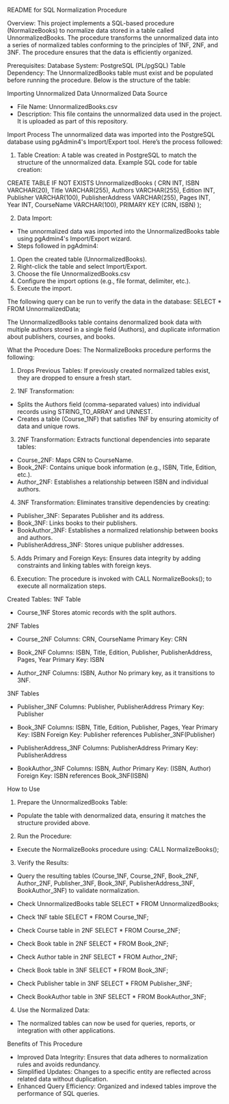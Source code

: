 README for SQL Normalization Procedure

Overview:
This project implements a SQL-based procedure (NormalizeBooks) to normalize data stored in a table called UnnormalizedBooks. The procedure transforms the unnormalized data into a series of normalized tables conforming to the principles of 1NF, 2NF, and 3NF. The procedure ensures that the data is efficiently organized.

Prerequisites:
Database System: PostgreSQL (PL/pgSQL)
Table Dependency: The UnnormalizedBooks table must exist and be populated before running the procedure. Below is the structure of the table:

Importing Unnormalized Data
Unnormalized Data Source
- File Name: UnnormalizedBooks.csv
- Description: This file contains the unnormalized data used in the project. It is uploaded as part of this repository.

Import Process
The unnormalized data was imported into the PostgreSQL database using pgAdmin4's Import/Export tool. Here’s the process followed:
1. Table Creation:
A table was created in PostgreSQL to match the structure of the unnormalized data.
Example SQL code for table creation:

CREATE TABLE IF NOT EXISTS UnnormalizedBooks (
    CRN INT,
    ISBN VARCHAR(20),
    Title VARCHAR(255),
    Authors VARCHAR(255),
    Edition INT,
    Publisher VARCHAR(100),
    PublisherAddress VARCHAR(255),
    Pages INT,
    Year INT,
    CourseName VARCHAR(100),
    PRIMARY KEY (CRN, ISBN)
);

2. Data Import:
- The unnormalized data was imported into the UnnormalizedBooks table using pgAdmin4's Import/Export wizard.
- Steps followed in pgAdmin4:
1. Open the created table (UnnormalizedBooks).
2. Right-click the table and select Import/Export.
3. Choose the file UnnormalizedBooks.csv
4. Configure the import options (e.g., file format, delimiter, etc.).
5. Execute the import.

The following query can be run to verify the data in the database:
SELECT * FROM UnnormalizedData;

The UnnormalizedBooks table contains denormalized book data with multiple authors stored in a single field (Authors), and duplicate information about publishers, courses, and books.

What the Procedure Does:
The NormalizeBooks procedure performs the following:
1. Drops Previous Tables: If previously created normalized tables exist, they are dropped to ensure a fresh start.

2. 1NF Transformation:
- Splits the Authors field (comma-separated values) into individual records using STRING_TO_ARRAY and UNNEST.
- Creates a table (Course_1NF) that satisfies 1NF by ensuring atomicity of data and unique rows.

3. 2NF Transformation:
Extracts functional dependencies into separate tables:
- Course_2NF: Maps CRN to CourseName.
- Book_2NF: Contains unique book information (e.g., ISBN, Title, Edition, etc.).
- Author_2NF: Establishes a relationship between ISBN and individual authors.

4. 3NF Transformation:
Eliminates transitive dependencies by creating:
- Publisher_3NF: Separates Publisher and its address.
- Book_3NF: Links books to their publishers.
- BookAuthor_3NF: Establishes a normalized relationship between books and authors.
- PublisherAddress_3NF: Stores unique publisher addresses.

5. Adds Primary and Foreign Keys:
Ensures data integrity by adding constraints and linking tables with foreign keys.

6. Execution:
The procedure is invoked with CALL NormalizeBooks(); to execute all normalization steps.

Created Tables:
1NF Table
- Course_1NF
Stores atomic records with the split authors.

2NF Tables
- Course_2NF
Columns: CRN, CourseName
Primary Key: CRN

- Book_2NF
Columns: ISBN, Title, Edition, Publisher, PublisherAddress, Pages, Year
Primary Key: ISBN

- Author_2NF
Columns: ISBN, Author
No primary key, as it transitions to 3NF.

3NF Tables
- Publisher_3NF
Columns: Publisher, PublisherAddress
Primary Key: Publisher

- Book_3NF
Columns: ISBN, Title, Edition, Publisher, Pages, Year
Primary Key: ISBN
Foreign Key: Publisher references Publisher_3NF(Publisher)

- PublisherAddress_3NF
Columns: PublisherAddress
Primary Key: PublisherAddress

- BookAuthor_3NF
Columns: ISBN, Author
Primary Key: (ISBN, Author)
Foreign Key: ISBN references Book_3NF(ISBN)

How to Use
1. Prepare the UnnormalizedBooks Table:
- Populate the table with denormalized data, ensuring it matches the structure provided above.
2. Run the Procedure:
- Execute the NormalizeBooks procedure using: CALL NormalizeBooks();
3. Verify the Results:
- Query the resulting tables (Course_1NF, Course_2NF, Book_2NF, Author_2NF, Publisher_3NF, Book_3NF, PublisherAddress_3NF, BookAuthor_3NF) to validate normalization.
- Check UnnormalizedBooks table
SELECT * FROM UnnormalizedBooks;

- Check 1NF table
SELECT * FROM Course_1NF;

- Check Course table in 2NF
SELECT * FROM Course_2NF;

- Check Book table in 2NF
SELECT * FROM Book_2NF;

- Check Author table in 2NF
SELECT * FROM Author_2NF;

- Check Book table in 3NF
SELECT * FROM Book_3NF;

- Check Publisher table in 3NF
SELECT * FROM Publisher_3NF;

- Check BookAuthor table in 3NF
SELECT * FROM BookAuthor_3NF;

4. Use the Normalized Data:
- The normalized tables can now be used for queries, reports, or integration with other applications.

Benefits of This Procedure
- Improved Data Integrity: Ensures that data adheres to normalization rules and avoids redundancy.
- Simplified Updates: Changes to a specific entity are reflected across related data without duplication.
- Enhanced Query Efficiency: Organized and indexed tables improve the performance of SQL queries.







